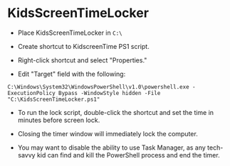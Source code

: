 # KidsScreenTimeLocker

- Place KidsScreenTimeLocker in `C:\`

- Create shortcut to KidscreenTime PS1 script.

- Right-click shortcut and select "Properties."

- Edit "Target" field with the following:

`C:\Windows\System32\WindowsPowerShell\v1.0\powershell.exe -ExecutionPolicy Bypass -WindowStyle hidden -File "C:\KidsScreenTimeLocker.ps1"`

- To run the lock script, double-click the shortcut and set the time in minutes before screen lock.

- Closing the timer window will immediately lock the computer.

- You may want to disable the ability to use Task Manager, as any tech-savvy kid can find and kill the PowerShell process and end the timer.

